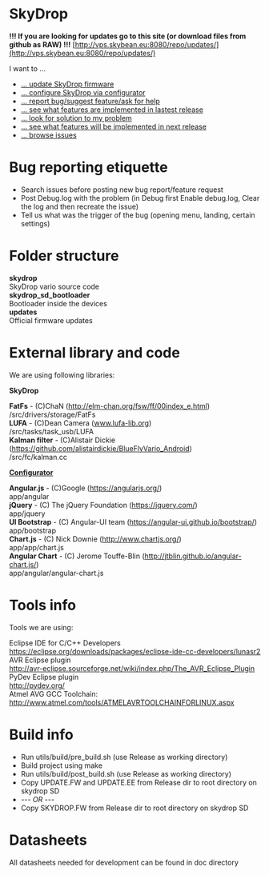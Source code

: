 SkyDrop
=====

<b> !!! If you are looking for updates go to this site (or download files from github as RAW) !!!</b>
[http://vps.skybean.eu:8080/repo/updates/](http://vps.skybean.eu:8080/repo/updates/)

I want to ...
* [... update SkyDrop firmware](http://skybean.eu/page/support)
* [... configure SkyDrop via configurator](http://vps.skybean.eu:8080/configurator/#/advanced)
* [... report bug/suggest feature/ask for help](https://github.com/fhorinek/SkyDrop/issues/new)
* [... see what features are implemented in lastest release](https://github.com/fhorinek/SkyDrop/blob/master/updates/changelog.txt)
* [... look for solution to my problem](https://github.com/fhorinek/SkyDrop/issues?utf8=%E2%9C%93&q=is%3Aissue+label%3Aquestion)
* [... see what features will be implemented in next release](https://github.com/fhorinek/SkyDrop/milestones)
* [... browse issues](https://github.com/fhorinek/SkyDrop/issues)

Bug reporting etiquette
=====
* Search issues before posting new bug report/feature request
* Post Debug.log with the problem (in Debug first Enable debug.log, Clear the log and then recreate the issue)
* Tell us what was the trigger of the bug (opening menu, landing, certain settings)

Folder structure
=====

<b>skydrop</b><br>
SkyDrop vario source code<br>
<b>skydrop_sd_bootloader</b><br>
Bootloader inside the devices<br>
<b>updates</b><br>
Official firmware updates<br>


External library and code
=====

We are using following libraries:

<b>SkyDrop</b>

<b>FatFs</b> - (C)ChaN (http://elm-chan.org/fsw/ff/00index_e.html)<br>
/src/drivers/storage/FatFs<br>
<b>LUFA</b> - (C)Dean Camera (www.lufa-lib.org)<br>
/src/tasks/task_usb/LUFA<br>
<b>Kalman filter</b> - (C)Alistair Dickie (https://github.com/alistairdickie/BlueFlyVario_Android)<br>
/src/fc/kalman.cc<br>

<b>[Configurator](http://vps.skybean.eu:8080/configurator/)</b>

<b>Angular.js</b> - (C)Google (https://angularjs.org/)<br>
app/angular<br>
<b>jQuery</b> - (C) The jQuery Foundation (https://jquery.com/)<br>
app/jquery<br>
<b>UI Bootstrap</b> - (C) Angular-UI team (https://angular-ui.github.io/bootstrap/)<br>
app/bootstrap<br>
<b>Chart.js</b> - (C) Nick Downie (http://www.chartjs.org/)<br>
app/app/chart.js<br>
<b>Angular Chart</b> - (C) Jerome Touffe-Blin (http://jtblin.github.io/angular-chart.js/)<br>
app/angular/angular-chart.js<br>


Tools info
=====

Tools we are using:

Eclipse IDE for C/C++ Developers<br>
https://eclipse.org/downloads/packages/eclipse-ide-cc-developers/lunasr2<br>
AVR Eclipse plugin<br>
http://avr-eclipse.sourceforge.net/wiki/index.php/The_AVR_Eclipse_Plugin<br>
PyDev Eclipse plugin<br>
http://pydev.org/<br>
Atmel AVG GCC Toolchain:<br>
http://www.atmel.com/tools/ATMELAVRTOOLCHAINFORLINUX.aspx<br>

Build info
=====

<ul>
<li>Run utils/build/pre_build.sh (use Release as working directory)</li>
<li>Build project using make</li>
<li>Run utils/build/post_build.sh (use Release as working directory)</li>
<li>Copy UPDATE.FW and UPDATE.EE from Release dir to root directory on skydrop SD</li>
<li><i> --- OR ---</i></li>
<li>Copy SKYDROP.FW from Release dir to root directory on skydrop SD</li>
</ul>


Datasheets
=====

All datasheets needed for development can be found in doc directory



